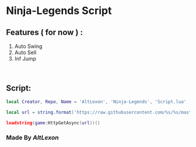 # Ninja-Legends Script

## Features ( for now ) :
1.  Auto Swing
2.  Auto Sell
3.  Inf Jump

<br>

## Script:
```lua
local Creator, Repo, Name = 'AltLexon', 'Ninja-Legends', 'Script.lua'

local url = string.format('https://raw.githubusercontent.com/%s/%s/master/%s', Creator, Repo, Name)

loadstring(game:HttpGetAsync(url))()
```

### Made By ***AltLexon***